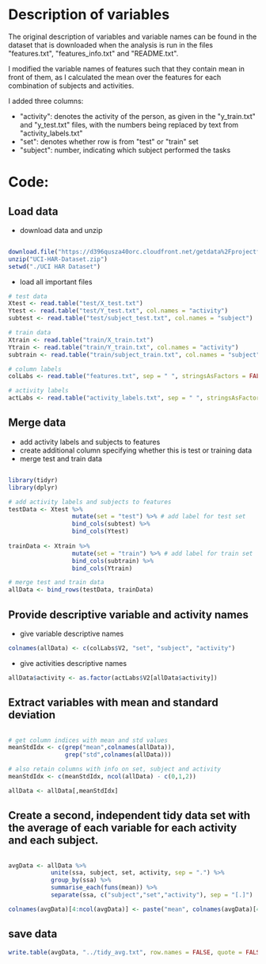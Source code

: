 # Description of variables

The original description of variables and variable names can be found in the dataset that is downloaded when the analysis is run in the files "features.txt", "features_info.txt" and "README.txt".

I modified the variable names of features such that they contain mean in front of them, as I calculated the mean over the features for each combination of subjects and activities.

I added three columns:
- "activity": denotes the activity of the person, as given in the "y_train.txt" and "y_test.txt" files, with the numbers being replaced by text from "activity_labels.txt"
- "set": denotes whether row is from "test" or "train" set
- "subject": number, indicating which subject performed the tasks



# Code:


## Load data

- download data and unzip

```r

download.file("https://d396qusza40orc.cloudfront.net/getdata%2Fprojectfiles%2FUCI%20HAR%20Dataset.zip", "UCI-HAR-Dataset.zip")
unzip("UCI-HAR-Dataset.zip")
setwd("./UCI HAR Dataset")

```

- load all important files

```r
# test data
Xtest <- read.table("test/X_test.txt")
Ytest <- read.table("test/Y_test.txt", col.names = "activity")
subtest <- read.table("test/subject_test.txt", col.names = "subject")

# train data
Xtrain <- read.table("train/X_train.txt")
Ytrain <- read.table("train/Y_train.txt", col.names = "activity")
subtrain <- read.table("train/subject_train.txt", col.names = "subject")

# column labels
colLabs <- read.table("features.txt", sep = " ", stringsAsFactors = FALSE)

# activity labels
actLabs <- read.table("activity_labels.txt", sep = " ", stringsAsFactors = FALSE)

```

## Merge data

- add activity labels and subjects to features
- create additional column specifying whether this is test or training data
- merge test and train data

```r

library(tidyr)
library(dplyr)

# add activity labels and subjects to features
testData <- Xtest %>%
                  mutate(set = "test") %>% # add label for test set
                  bind_cols(subtest) %>%
                  bind_cols(Ytest)
                  
trainData <- Xtrain %>%
                  mutate(set = "train") %>% # add label for train set
                  bind_cols(subtrain) %>%
                  bind_cols(Ytrain)

# merge test and train data
allData <- bind_rows(testData, trainData)
```

## Provide descriptive variable and activity names

- give variable descriptive names
```r
colnames(allData) <- c(colLabs$V2, "set", "subject", "activity")

```

- give activities descriptive names
```r
allData$activity <- as.factor(actLabs$V2[allData$activity])
```

## Extract variables with mean and standard deviation
```r

# get column indices with mean and std values
meanStdIdx <- c(grep("mean",colnames(allData)),
                grep("std",colnames(allData)))

# also retain columns with info on set, subject and activity
meanStdIdx <- c(meanStdIdx, ncol(allData) - c(0,1,2))

allData <- allData[,meanStdIdx]

```

## Create a second, independent tidy data set with the average of each variable for each activity and each subject.

```r

avgData <- allData %>%
            unite(ssa, subject, set, activity, sep = ".") %>%
            group_by(ssa) %>%
            summarise_each(funs(mean)) %>%
            separate(ssa, c("subject","set","activity"), sep = "[.]")

colnames(avgData)[4:ncol(avgData)] <- paste("mean", colnames(avgData)[4:ncol(avgData)], sep = "-")

```

## save data
```r
write.table(avgData, "../tidy_avg.txt", row.names = FALSE, quote = FALSE)
```

